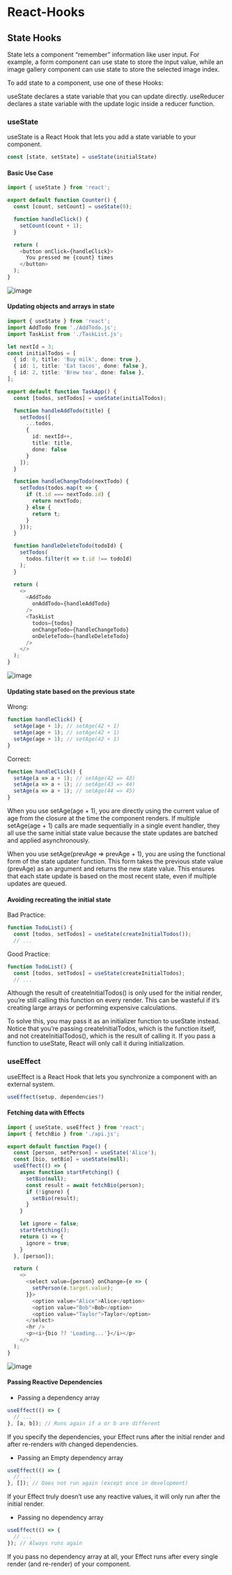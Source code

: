 # React-Hooks

## State Hooks
State lets a component “remember” information like user input. For example, a form component can use state to store the input value, while an image gallery component can use state to store the selected image index.

To add state to a component, use one of these Hooks:

useState declares a state variable that you can update directly.
useReducer declares a state variable with the update logic inside a reducer function.

### useState
useState is a React Hook that lets you add a state variable to your component.
```typescript
const [state, setState] = useState(initialState)
```

#### Basic Use Case
```typescript
import { useState } from 'react';

export default function Counter() {
  const [count, setCount] = useState(0);

  function handleClick() {
    setCount(count + 1);
  }

  return (
    <button onClick={handleClick}>
      You pressed me {count} times
    </button>
  );
}
```
![image](https://github.com/user-attachments/assets/abfc570c-5fe4-4696-989c-8075fa9dde7d)

#### Updating objects and arrays in state 
```typescript
import { useState } from 'react';
import AddTodo from './AddTodo.js';
import TaskList from './TaskList.js';

let nextId = 3;
const initialTodos = [
  { id: 0, title: 'Buy milk', done: true },
  { id: 1, title: 'Eat tacos', done: false },
  { id: 2, title: 'Brew tea', done: false },
];

export default function TaskApp() {
  const [todos, setTodos] = useState(initialTodos);

  function handleAddTodo(title) {
    setTodos([
      ...todos,
      {
        id: nextId++,
        title: title,
        done: false
      }
    ]);
  }

  function handleChangeTodo(nextTodo) {
    setTodos(todos.map(t => {
      if (t.id === nextTodo.id) {
        return nextTodo;
      } else {
        return t;
      }
    }));
  }

  function handleDeleteTodo(todoId) {
    setTodos(
      todos.filter(t => t.id !== todoId)
    );
  }

  return (
    <>
      <AddTodo
        onAddTodo={handleAddTodo}
      />
      <TaskList
        todos={todos}
        onChangeTodo={handleChangeTodo}
        onDeleteTodo={handleDeleteTodo}
      />
    </>
  );
}
```
![image](https://github.com/user-attachments/assets/bf7af98e-3eec-470e-a2c5-1eadf1e35d94)

#### Updating state based on the previous state 
Wrong:
```typescript
function handleClick() {
  setAge(age + 1); // setAge(42 + 1)
  setAge(age + 1); // setAge(42 + 1)
  setAge(age + 1); // setAge(42 + 1)
}
```
Correct:
```typescript
function handleClick() {
  setAge(a => a + 1); // setAge(42 => 43)
  setAge(a => a + 1); // setAge(43 => 44)
  setAge(a => a + 1); // setAge(44 => 45)
}
```
When you use setAge(age + 1), you are directly using the current value of age from the closure at the time the component renders. If multiple setAge(age + 1) calls are made sequentially in a single event handler, they all use the same initial state value because the state updates are batched and applied asynchronously.

When you use setAge(prevAge => prevAge + 1), you are using the functional form of the state updater function. This form takes the previous state value (prevAge) as an argument and returns the new state value. This ensures that each state update is based on the most recent state, even if multiple updates are queued.

#### Avoiding recreating the initial state 
Bad Practice:
```typescript
function TodoList() {
  const [todos, setTodos] = useState(createInitialTodos());
  // ...
```
Good Practice:
```typescript
function TodoList() {
  const [todos, setTodos] = useState(createInitialTodos);
  // ...
```
Although the result of createInitialTodos() is only used for the initial render, you’re still calling this function on every render. This can be wasteful if it’s creating large arrays or performing expensive calculations.

To solve this, you may pass it as an initializer function to useState instead. Notice that you’re passing createInitialTodos, which is the function itself, and not createInitialTodos(), which is the result of calling it. If you pass a function to useState, React will only call it during initialization.

### useEffect
useEffect is a React Hook that lets you synchronize a component with an external system.
```typescript
useEffect(setup, dependencies?)
```
#### Fetching data with Effects 
```typescript
import { useState, useEffect } from 'react';
import { fetchBio } from './api.js';

export default function Page() {
  const [person, setPerson] = useState('Alice');
  const [bio, setBio] = useState(null);
  useEffect(() => {
    async function startFetching() {
      setBio(null);
      const result = await fetchBio(person);
      if (!ignore) {
        setBio(result);
      }
    }

    let ignore = false;
    startFetching();
    return () => {
      ignore = true;
    }
  }, [person]);

  return (
    <>
      <select value={person} onChange={e => {
        setPerson(e.target.value);
      }}>
        <option value="Alice">Alice</option>
        <option value="Bob">Bob</option>
        <option value="Taylor">Taylor</option>
      </select>
      <hr />
      <p><i>{bio ?? 'Loading...'}</i></p>
    </>
  );
}
```
![image](https://github.com/user-attachments/assets/8542f0a7-5e79-422b-8f5a-813046ff52ec)

#### Passing Reactive Dependencies
- Passing a dependency array
```typescript
useEffect(() => {
  // ...
}, [a, b]); // Runs again if a or b are different
```
If you specify the dependencies, your Effect runs after the initial render and after re-renders with changed dependencies.

- Passing an Empty dependency array
```typescript
useEffect(() => {
  // ...
}, []); // Does not run again (except once in development)
```
If your Effect truly doesn’t use any reactive values, it will only run after the initial render.

- Passing no dependency array
```typescript
useEffect(() => {
  // ...
}); // Always runs again
```
If you pass no dependency array at all, your Effect runs after every single render (and re-render) of your component.


